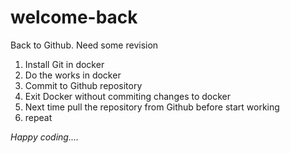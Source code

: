 # welcome-back
Back to Github. Need some revision
1. Install Git in docker
2. Do the works in docker
3. Commit to Github repository
4. Exit Docker without commiting changes to docker
5. Next time pull the repository from Github before start working
6. repeat

*Happy coding....*

